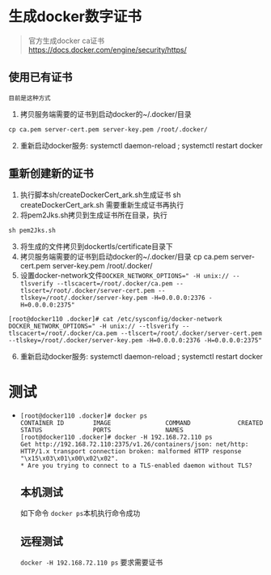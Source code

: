 
# 生成docker数字证书

> 官方生成docker ca证书 https://docs.docker.com/engine/security/https/

## 使用已有证书
    目前是这种方式
  1. 拷贝服务端需要的证书到启动docker的~/.docker/目录

    cp ca.pem server-cert.pem server-key.pem /root/.docker/
  2. 重新启动docker服务:
     systemctl daemon-reload ; systemctl restart docker

## 重新创建新的证书

  1. 执行脚本sh/createDockerCert_ark.sh生成证书
       sh createDockerCert_ark.sh 需要重新生成证书再执行
  2. 将pem2Jks.sh拷贝到生成证书所在目录，执行

    sh pem2Jks.sh
  3. 将生成的文件拷贝到dockertls/certificate目录下
  4. 拷贝服务端需要的证书到启动docker的~/.docker/目录
      cp ca.pem server-cert.pem server-key.pem /root/.docker/
  5. 设置docker-network文件`DOCKER_NETWORK_OPTIONS=" -H unix:// --tlsverify --tlscacert=/root/.docker/ca.pem --tlscert=/root/.docker/server-cert.pem --tlskey=/root/.docker/server-key.pem -H=0.0.0.0:2376 -H=0.0.0.0:2375"`

```shell
[root@docker110 .docker]# cat /etc/sysconfig/docker-network 
DOCKER_NETWORK_OPTIONS=" -H unix:// --tlsverify --tlscacert=/root/.docker/ca.pem --tlscert=/root/.docker/server-cert.pem --tlskey=/root/.docker/server-key.pem -H=0.0.0.0:2376 -H=0.0.0.0:2375"
```

6. 重新启动docker服务:
   systemctl daemon-reload ; systemctl restart docker



# 测试

* ```
  [root@docker110 .docker]# docker ps
  CONTAINER ID        IMAGE               COMMAND             CREATED             STATUS              PORTS               NAMES
  [root@docker110 .docker]# docker -H 192.168.72.110 ps
  Get http://192.168.72.110:2375/v1.26/containers/json: net/http: HTTP/1.x transport connection broken: malformed HTTP response "\x15\x03\x01\x00\x02\x02".
  * Are you trying to connect to a TLS-enabled daemon without TLS?
  ```

  ## 本机测试

  如下命令 `docker ps`本机执行命令成功

  ## 远程测试

  `docker -H 192.168.72.110 ps` 要求需要证书